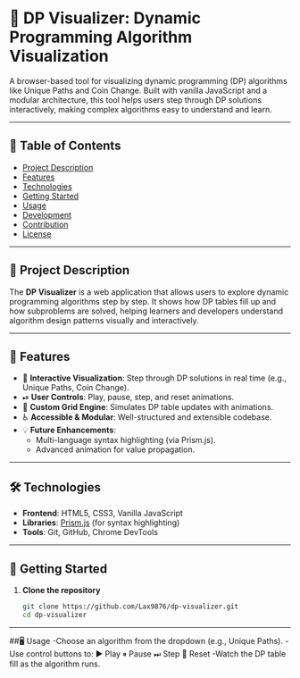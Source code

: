 # 🔢 DP Visualizer: Dynamic Programming Algorithm Visualization

A browser-based tool for visualizing dynamic programming (DP) algorithms like Unique Paths and Coin Change. Built with vanilla JavaScript and a modular architecture, this tool helps users step through DP solutions interactively, making complex algorithms easy to understand and learn.

---

## 📑 Table of Contents

- [Project Description](#project-description)
- [Features](#features)
- [Technologies](#technologies)
- [Getting Started](#getting-started)
- [Usage](#usage)
- [Development](#development)
- [Contribution](#contribution)
- [License](#license)

---

## 📌 Project Description

The **DP Visualizer** is a web application that allows users to explore dynamic programming algorithms step by step. It shows how DP tables fill up and how subproblems are solved, helping learners and developers understand algorithm design patterns visually and interactively.

---

## 🚀 Features

- 🎯 **Interactive Visualization**: Step through DP solutions in real time (e.g., Unique Paths, Coin Change).
- ⏯ **User Controls**: Play, pause, step, and reset animations.
- 🧮 **Custom Grid Engine**: Simulates DP table updates with animations.
- ♿ **Accessible & Modular**: Well-structured and extensible codebase.
- 💡 **Future Enhancements**:
  - Multi-language syntax highlighting (via Prism.js).
  - Advanced animation for value propagation.

---

## 🛠️ Technologies

- **Frontend**: HTML5, CSS3, Vanilla JavaScript
- **Libraries**: [Prism.js](https://prismjs.com/) (for syntax highlighting)
- **Tools**: Git, GitHub, Chrome DevTools

---

## 🧩 Getting Started

1. **Clone the repository**
   ```bash
   git clone https://github.com/Lax9876/dp-visualizer.git
   cd dp-visualizer
---
##🖥️ Usage
-Choose an algorithm from the dropdown (e.g., Unique Paths).
-Use control buttons to:
  ▶️ Play
  ⏸ Pause
  ⏭ Step
  🔄 Reset
-Watch the DP table fill as the algorithm runs.
